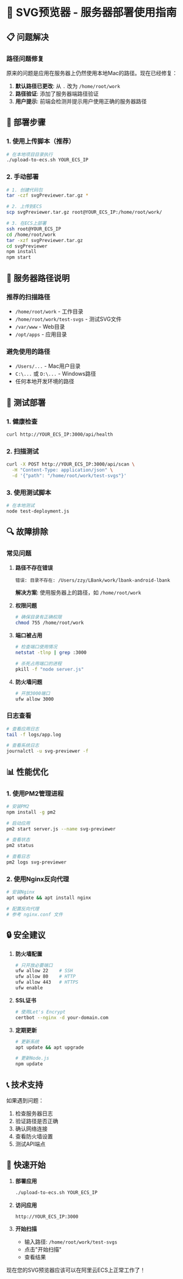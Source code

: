 # 🚀 SVG预览器 - 服务器部署使用指南

## 📋 问题解决

### 路径问题修复
原来的问题是应用在服务器上仍然使用本地Mac的路径。现在已经修复：

1. **默认路径已更改**: 从 `.` 改为 `/home/root/work`
2. **路径验证**: 添加了服务器端路径验证
3. **用户提示**: 前端会检测并提示用户使用正确的服务器路径

## 🔧 部署步骤

### 1. 使用上传脚本（推荐）
```bash
# 在本地项目目录执行
./upload-to-ecs.sh YOUR_ECS_IP
```

### 2. 手动部署
```bash
# 1. 创建代码包
tar -czf svgPreviewer.tar.gz *

# 2. 上传到ECS
scp svgPreviewer.tar.gz root@YOUR_ECS_IP:/home/root/work/

# 3. 在ECS上部署
ssh root@YOUR_ECS_IP
cd /home/root/work
tar -xzf svgPreviewer.tar.gz
cd svgPreviewer
npm install
npm start
```

## 📁 服务器路径说明

### 推荐的扫描路径
- `/home/root/work` - 工作目录
- `/home/root/work/test-svgs` - 测试SVG文件
- `/var/www` - Web目录
- `/opt/apps` - 应用目录

### 避免使用的路径
- `/Users/...` - Mac用户目录
- `C:\...` 或 `D:\...` - Windows路径
- 任何本地开发环境的路径

## 🧪 测试部署

### 1. 健康检查
```bash
curl http://YOUR_ECS_IP:3000/api/health
```

### 2. 扫描测试
```bash
curl -X POST http://YOUR_ECS_IP:3000/api/scan \
  -H "Content-Type: application/json" \
  -d '{"path": "/home/root/work/test-svgs"}'
```

### 3. 使用测试脚本
```bash
# 在本地测试
node test-deployment.js
```

## 🔍 故障排除

### 常见问题

1. **路径不存在错误**
   ```
   错误: 目录不存在: /Users/zzy/LBank/work/lbank-android-lbank
   ```
   **解决方案**: 使用服务器上的路径，如 `/home/root/work`

2. **权限问题**
   ```bash
   # 确保目录有正确权限
   chmod 755 /home/root/work
   ```

3. **端口被占用**
   ```bash
   # 检查端口使用情况
   netstat -tlnp | grep :3000
   
   # 杀死占用端口的进程
   pkill -f "node server.js"
   ```

4. **防火墙问题**
   ```bash
   # 开放3000端口
   ufw allow 3000
   ```

### 日志查看
```bash
# 查看应用日志
tail -f logs/app.log

# 查看系统日志
journalctl -u svg-previewer -f
```

## 📊 性能优化

### 1. 使用PM2管理进程
```bash
# 安装PM2
npm install -g pm2

# 启动应用
pm2 start server.js --name svg-previewer

# 查看状态
pm2 status

# 查看日志
pm2 logs svg-previewer
```

### 2. 使用Nginx反向代理
```bash
# 安装Nginx
apt update && apt install nginx

# 配置反向代理
# 参考 nginx.conf 文件
```

## 🔒 安全建议

1. **防火墙配置**
   ```bash
   # 只开放必要端口
   ufw allow 22    # SSH
   ufw allow 80    # HTTP
   ufw allow 443   # HTTPS
   ufw enable
   ```

2. **SSL证书**
   ```bash
   # 使用Let's Encrypt
   certbot --nginx -d your-domain.com
   ```

3. **定期更新**
   ```bash
   # 更新系统
   apt update && apt upgrade
   
   # 更新Node.js
   npm update
   ```

## 📞 技术支持

如果遇到问题：

1. 检查服务器日志
2. 验证路径是否正确
3. 确认网络连接
4. 查看防火墙设置
5. 测试API端点

## 🎯 快速开始

1. **部署应用**
   ```bash
   ./upload-to-ecs.sh YOUR_ECS_IP
   ```

2. **访问应用**
   ```
   http://YOUR_ECS_IP:3000
   ```

3. **开始扫描**
   - 输入路径: `/home/root/work/test-svgs`
   - 点击"开始扫描"
   - 查看结果

现在您的SVG预览器应该可以在阿里云ECS上正常工作了！ 